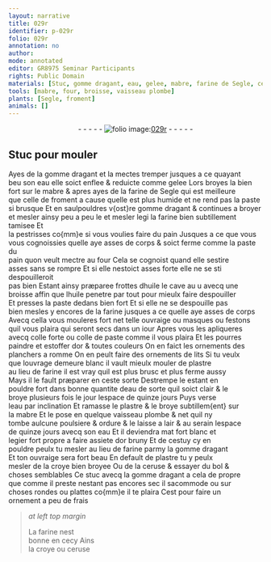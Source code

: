 ```yaml
---
layout: narrative
title: 029r
identifier: p-029r
folio: 029r
annotation: no
author:
mode: annotated
editor: GR8975 Seminar Participants
rights: Public Domain
materials: [Stuc, gomme dragant, eau, gelee, mabre, farine de Segle, celle de froment, farine, pain, la paste du pain, huile, colle forte, colle de paste, or, plastre, plombe, croye, ceruse, bol, stuc]
tools: [mabre, four, broisse, vaisseau plombe]
plants: [Segle, froment]
animals: []
---
```


<div class="folio" align="center">- - - - - <a href="http://gallica.bnf.fr/ark:/12148/btv1b10500001g/f63.image" target="_blank"><img src="https://cu-mkp.github.io/2017-workshop-edition/assets/photo-icon.png" alt="folio image: " style="display:inline-block; margin-bottom:-3px;"/>029r</a> - - - - - </div>  
  

## <span class="m">Stuc</span> pour mouler

 
Ayes de la <span class="m">gomme dragant</span> et la mectes tremper jusques a ce quayant<br/> beu son <span class="m">eau</span> elle soict enflee & reduicte comme <span class="m">gelee</span> Lors broyes la bien<br/> fort sur le <span class="tl"><span class="m">mabre</span></span> & apres ayes de la <span class="m">farine de <span class="pa">Segle</span></span> qui est meilleure<br/> que <span class="m">celle de <span class="pa">froment</span></span> a cause quelle est plus humide et ne rend pas la paste<br/> si brusque Et en saulpouldres v{ost}re <span class="m">gomme dragant</span> & continues a broyer<br/> et mesler ainsy peu a peu le et mesler legi la <span class="m">farine</span> bien subtillement tamisee Et<br/> la pestrisses co{mm}e si vous voulies faire du <span class="m">pain</span> Jusques a ce que vous<br/> vous cognoissies quelle aye asses de corps & soict ferme comme <span class="m">la paste du<br/> pain</span> quon veult mectre au <span class="tl">four</span> Cela se cognoist quand elle sestire<br/> asses sans se rompre Et si elle nestoict asses forte elle ne se sti despouilleroit<br/> pas bien Estant ainsy præparee frottes d<span class="m">huile</span> le cave au u avecq une<br/> <span class="tl">broisse</span> affin que l<span class="m">huile</span> penetre par tout pour mieulx faire despouiller<br/> Et presses la paste dedans bien fort Et si elle ne se despouille pas<br/> bien mesles y encores de la <span class="m">farine</span> jusques a ce quelle aye asses de corps<br/> Avecq cella vous mouleres fort net telle ouvraige ou masques ou festons<br/> quil vous plaira qui seront secs dans un <span class="ms">iour</span> Apres vous les apliqueres<br/> avecq <span class="m">colle forte</span> ou <span class="m">colle de paste</span> comme il vous plaira Et les pourres<br/> paindre et estoffer d<span class="m">or</span> & toutes couleurs On en faict les ornements des<br/> planchers a <span class="pl">romme</span> On en peult faire des ornements de lits Si tu veulx<br/> que louvrage demeure blanc il vault mieulx mouler de <span class="m">plastre</span><br/> au lieu de <span class="m">farine</span> il est vray quil est plus brusc et plus ferme aussy<br/> Mays il le fault præparer en ceste sorte Destrempe le estant en<br/> pouldre fort dans bonne quantite d<span class="m">eau</span> de sorte quil soict clair & le<br/> broye plusieurs fois le jour lespace de quinze <span class="ms">jours</span> Puys verse<br/> l<span class="m">eau</span> par inclination Et ramasse le <span class="m">plastre</span> & le broye subtillem{ent} sur<br/> la <span class="tl"><span class="m">mabre</span></span> Et le pose en quelque <span class="tl">vaisseau <span class="m">plombe</span></span> & net quil ny<br/> tombe aulcune poulsiere & ordure & le laisse <span class="env">a lair</span> & <span class="env">au serain</span> lespace<br/> de quinze <span class="ms">jours</span> avecq son <span class="m">eau</span> Et il deviendra mat fort blanc et<br/> legier fort propre a faire assiete d<span class="m">or</span> bruny Et de cestuy cy en<br/> pouldre peulx tu mesler au lieu de <span class="m">farine</span> parmy la <span class="m">gomme dragant</span><br/> Et ton ouvraige sera fort beau En default de <span class="m">plastre</span> tu y peulx<br/> mesler de la <span class="m">croye</span> bien broyee Ou de la <span class="m">ceruse</span> & essayer du <span class="m">bol</span> &<br/> choses semblables Ce <span class="m">stuc</span> avecq la <span class="m">gomme dragant</span> a cela de propre<br/> que comme il preste nestant pas encores sec il sacommode ou sur<br/> choses rondes ou plattes co{mm}e il te plaira Cest pour faire un<br/> ornement a peu de frais 
 
> *at left top margin*
> 
>   La <span class="m">farine</span> nest<br/> bonne en cecy Ains<br/> la <span class="m">croye</span> ou <span class="m">ceruse</span> 
 
